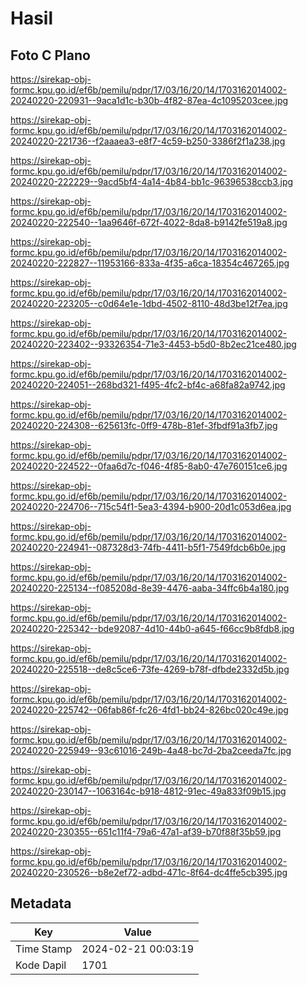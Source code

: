 # Hasil

## Foto C Plano

https://sirekap-obj-formc.kpu.go.id/ef6b/pemilu/pdpr/17/03/16/20/14/1703162014002-20240220-220931--9aca1d1c-b30b-4f82-87ea-4c1095203cee.jpg

https://sirekap-obj-formc.kpu.go.id/ef6b/pemilu/pdpr/17/03/16/20/14/1703162014002-20240220-221736--f2aaaea3-e8f7-4c59-b250-3386f2f1a238.jpg

https://sirekap-obj-formc.kpu.go.id/ef6b/pemilu/pdpr/17/03/16/20/14/1703162014002-20240220-222229--9acd5bf4-4a14-4b84-bb1c-96396538ccb3.jpg

https://sirekap-obj-formc.kpu.go.id/ef6b/pemilu/pdpr/17/03/16/20/14/1703162014002-20240220-222540--1aa9646f-672f-4022-8da8-b9142fe519a8.jpg

https://sirekap-obj-formc.kpu.go.id/ef6b/pemilu/pdpr/17/03/16/20/14/1703162014002-20240220-222827--11953166-833a-4f35-a6ca-18354c467265.jpg

https://sirekap-obj-formc.kpu.go.id/ef6b/pemilu/pdpr/17/03/16/20/14/1703162014002-20240220-223205--c0d64e1e-1dbd-4502-8110-48d3be12f7ea.jpg

https://sirekap-obj-formc.kpu.go.id/ef6b/pemilu/pdpr/17/03/16/20/14/1703162014002-20240220-223402--93326354-71e3-4453-b5d0-8b2ec21ce480.jpg

https://sirekap-obj-formc.kpu.go.id/ef6b/pemilu/pdpr/17/03/16/20/14/1703162014002-20240220-224051--268bd321-f495-4fc2-bf4c-a68fa82a9742.jpg

https://sirekap-obj-formc.kpu.go.id/ef6b/pemilu/pdpr/17/03/16/20/14/1703162014002-20240220-224308--625613fc-0ff9-478b-81ef-3fbdf91a3fb7.jpg

https://sirekap-obj-formc.kpu.go.id/ef6b/pemilu/pdpr/17/03/16/20/14/1703162014002-20240220-224522--0faa6d7c-f046-4f85-8ab0-47e760151ce6.jpg

https://sirekap-obj-formc.kpu.go.id/ef6b/pemilu/pdpr/17/03/16/20/14/1703162014002-20240220-224706--715c54f1-5ea3-4394-b900-20d1c053d6ea.jpg

https://sirekap-obj-formc.kpu.go.id/ef6b/pemilu/pdpr/17/03/16/20/14/1703162014002-20240220-224941--087328d3-74fb-4411-b5f1-7549fdcb6b0e.jpg

https://sirekap-obj-formc.kpu.go.id/ef6b/pemilu/pdpr/17/03/16/20/14/1703162014002-20240220-225134--f085208d-8e39-4476-aaba-34ffc6b4a180.jpg

https://sirekap-obj-formc.kpu.go.id/ef6b/pemilu/pdpr/17/03/16/20/14/1703162014002-20240220-225342--bde92087-4d10-44b0-a645-f66cc9b8fdb8.jpg

https://sirekap-obj-formc.kpu.go.id/ef6b/pemilu/pdpr/17/03/16/20/14/1703162014002-20240220-225518--de8c5ce6-73fe-4269-b78f-dfbde2332d5b.jpg

https://sirekap-obj-formc.kpu.go.id/ef6b/pemilu/pdpr/17/03/16/20/14/1703162014002-20240220-225742--06fab86f-fc26-4fd1-bb24-826bc020c49e.jpg

https://sirekap-obj-formc.kpu.go.id/ef6b/pemilu/pdpr/17/03/16/20/14/1703162014002-20240220-225949--93c61016-249b-4a48-bc7d-2ba2ceeda7fc.jpg

https://sirekap-obj-formc.kpu.go.id/ef6b/pemilu/pdpr/17/03/16/20/14/1703162014002-20240220-230147--1063164c-b918-4812-91ec-49a833f09b15.jpg

https://sirekap-obj-formc.kpu.go.id/ef6b/pemilu/pdpr/17/03/16/20/14/1703162014002-20240220-230355--651c11f4-79a6-47a1-af39-b70f88f35b59.jpg

https://sirekap-obj-formc.kpu.go.id/ef6b/pemilu/pdpr/17/03/16/20/14/1703162014002-20240220-230526--b8e2ef72-adbd-471c-8f64-dc4ffe5cb395.jpg


## Metadata

| Key        | Value               |
| ---------- | ------------------- |
| Time Stamp | 2024-02-21 00:03:19 |
| Kode Dapil | 1701                |




